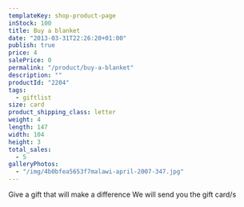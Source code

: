 ```yaml
---
templateKey: shop-product-page
inStock: 100
title: Buy a blanket
date: "2013-03-31T22:26:20+01:00"
publish: true
price: 4
salePrice: 0
permalink: "/product/buy-a-blanket"
description: ""
productId: "2204"
tags:
  - giftlist
size: card
product_shipping_class: letter
weight: 4
length: 147
width: 104
height: 3
total_sales:
  - 5
galleryPhotos:
  - "/img/4b0bfea5653f7malawi-april-2007-347.jpg"
---
```


Give a gift that will make a difference We will send you the gift card/s
